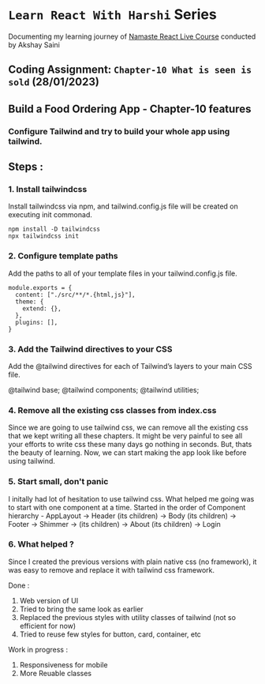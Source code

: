 # `Learn React With Harshi` Series 
   Documenting my learning journey of [Namaste React Live Course](https://learn.namastedev.com/) conducted by Akshay Saini

## Coding Assignment: `Chapter-10 What is seen is sold` (28/01/2023)

## Build a Food Ordering App - Chapter-10 features

### Configure Tailwind and try to build your whole app using tailwind.

## <ans> Steps : </ans>

### 1. Install tailwindcss

Install tailwindcss via npm, and tailwind.config.js file will be created on executing init commonad.

```
npm install -D tailwindcss
npx tailwindcss init
```

### 2. Configure template paths 

Add the paths to all of your template files in your tailwind.config.js file.
```
module.exports = {
  content: ["./src/**/*.{html,js}"],
  theme: {
    extend: {},
  },
  plugins: [],
}
```

### 3. Add the Tailwind directives to your CSS
Add the @tailwind directives for each of Tailwind’s layers to your main CSS file.

@tailwind base;
@tailwind components;
@tailwind utilities;

### 4. Remove all the existing css classes from index.css 

Since we are going to use tailwind css, we can remove all the existing css that we kept writing all these chapters. It might be very painful to see all your efforts to write css these many days go nothing in seconds. But, thats the beauty of learning. Now, we can start making the app look like before using tailwind.

### 5. Start small, don't panic 

I initally had lot of hesitation to use tailwind css. What helped me going was to start with one component at a time. Started in the order of Component hierarchy -
  AppLayout -> Header (its children) -> Body (its children) -> Footer -> Shimmer -> (its children) -> About (its children) -> Login 

### 6. What helped ? 
Since I created the previous versions with plain native css (no framework), it was easy to remove and replace it with tailwind css framework.


<ans>Done :</ans>

1. Web version of UI 
2. Tried to bring the same look as earlier
3. Replaced the previous styles with utility classes of tailwind (not so efficient for now)
4. Tried to reuse few styles for button, card, container, etc

<ans>Work in progress : </ans>
1. Responsiveness for mobile 
2. More Reuable classes




